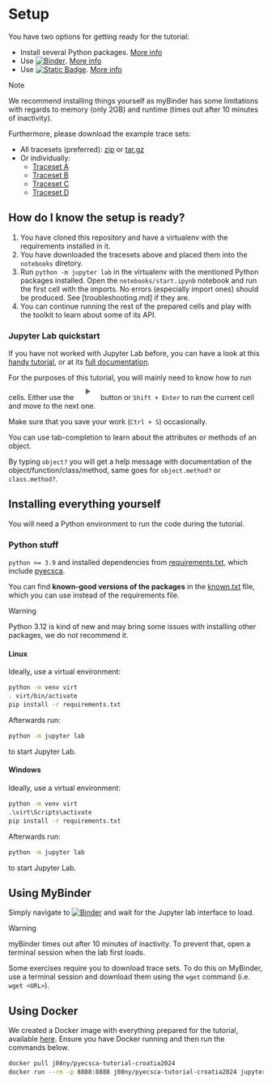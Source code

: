 # Setup

You have two options for getting ready for the tutorial:
 - Install several Python packages. [More info](#installing-everything-yourself)
 - Use [![Binder](https://mybinder.org/badge_logo.svg)](https://mybinder.org/v2/gh/J08nY/pyecsca-tutorial-croatia2024/HEAD). [More info](#using-mybinder)
 - Use [![Static Badge](https://img.shields.io/badge/docker-available-blue?logo=docker)](https://hub.docker.com/r/j08ny/pyecsca-tutorial-croatia2024). [More info](#using-docker)

> [!NOTE]
> We recommend installing things yourself as myBinder has some limitations
> with regards to memory (only 2GB) and runtime (times out after 10 minutes of inactivity).

Furthermore, please download the example trace sets:
 - All tracesets (preferred): [zip](https://neuromancer.sk/static/traces.zip) or [tar.gz](https://neuromancer.sk/static/traces.tar.gz)
 - Or individually:
   - [Traceset A](https://neuromancer.sk/static/traces_A.pickle) 
   - [Traceset B](https://neuromancer.sk/static/traces_B.pickle) 
   - [Traceset C](https://neuromancer.sk/static/traces_C.pickle)  
   - [Traceset D](https://neuromancer.sk/static/traces_D.pickle)  

## How do I know the setup is ready?

1. You have cloned this repository and have a virtualenv with the requirements installed in it.
2. You have downloaded the tracesets above and placed them into the `notebooks` diretory.
3. Run `python -m jupyter lab` in the virtualenv with the mentioned Python packages installed. Open the
   `notebooks/start.ipynb` notebook and run the first cell with the imports.
   No errors (especially import ones) should be produced. See [troubleshooting.md] if they are.
4. You can continue running the rest of the prepared cells and play with the toolkit to
   learn about some of its API.


### Jupyter Lab quickstart

If you have not worked with Jupyter Lab before,
 you can have a look at this [handy tutorial](https://justinbois.github.io/bootcamp/2020_fsri/lessons/l01_welcome.html#Launching-a-Jupyter-notebook),
 or at its [full documentation](https://jupyterlab.readthedocs.io/en/stable/user/interface.html).

For the purposes of this tutorial, you will mainly need to know how to run cells.
Either use the ![](notebooks/img/play.png) button or `Shift + Enter` to run the current cell and move to the next one.

Make sure that you save your work (`Ctrl + S`) occasionally.

You can use tab-completion to learn about the attributes or methods of an object.

By typing `object?` you will get a help message with documentation of the object/function/class/method, same
goes for `object.method?` or `class.method?`.

## Installing everything yourself

You will need a Python environment to run the code during the tutorial.

### Python stuff

`python >= 3.9` and installed dependencies from [requirements.txt](/requirements.txt), which
include [pyecsca](https://neuromancer.sk/pyecsca/).

You can find **known-good versions of the packages** in the [known.txt](/known.txt) file, which
you can use instead of the requirements file.

> [!WARNING]
> Python 3.12 is kind of new and may bring some issues with installing other packages, we do not recommend it.

#### Linux

Ideally, use a virtual environment:

```bash
python -m venv virt
. virt/bin/activate
pip install -r requirements.txt
```

Afterwards run:
```bash
python -m jupyter lab
```
to start Jupyter Lab.

#### Windows

Ideally, use a virtual environment:

```bat
python -m venv virt
.\virt\Scripts\activate
pip install -r requirements.txt
```

Afterwards run:
```bat
python -m jupyter lab
```
to start Jupyter Lab.

## Using MyBinder

Simply navigate to [![Binder](https://mybinder.org/badge_logo.svg)](https://mybinder.org/v2/gh/J08nY/pyecsca-tutorial-croatia2024/HEAD)
and wait for the Jupyter lab interface to load.

> [!WARNING]
> myBinder times out after 10 minutes of inactivity. To prevent that, open a terminal session when the lab first loads.

Some exercises require you to download trace sets. To do this on MyBinder, use a terminal session
and download them using the `wget` command (i.e. `wget <URL>`).


## Using Docker

We created a Docker image with everything prepared for the tutorial, available [here](https://hub.docker.com/r/j08ny/pyecsca-tutorial-croatia2024).
Ensure you have Docker running and then run the commands below.

```bash
docker pull j08ny/pyecsca-tutorial-croatia2024
docker run --rm -p 8888:8888 j08ny/pyecsca-tutorial-croatia2024 jupyter lab --ip 0.0.0.0
```
